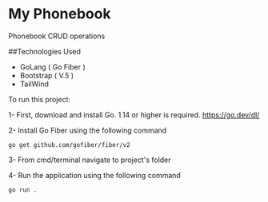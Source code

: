 # My Phonebook 

Phonebook CRUD operations

##Technologies Used
- GoLang ( Go Fiber )
- Bootstrap ( V.5 )
- TailWind

To run this project:

1- First, download and install Go. 1.14 or higher is required.
https://go.dev/dl/

2- Install Go Fiber using the following command

`go get github.com/gofiber/fiber/v2`

3- From cmd/terminal navigate to project's folder

4- Run the application using the following command

`go run .`
